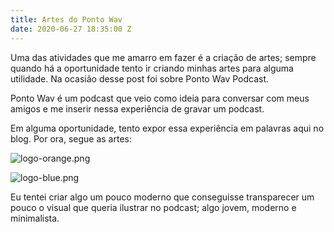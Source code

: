 ```yaml
---
title: Artes do Ponto Wav
date: 2020-06-27 18:35:00 Z
---
```


Uma das atividades que me amarro em fazer é a criação de artes; sempre quando há a oportunidade tento ir criando minhas artes para alguma utilidade. Na ocasião desse post foi sobre Ponto Wav Podcast.

Ponto Wav é um podcast que veio como ideia para conversar com meus amigos e me inserir nessa experiência de gravar um podcast.

Em alguma oportunidade, tento expor essa experiência em palavras aqui no blog. Por ora, segue as artes:

![logo-orange.png](/uploads/logo-orange.png)

![logo-blue.png](/uploads/logo-blue.png)

Eu tentei criar algo um pouco moderno que conseguisse transparecer um pouco o visual que queria ilustrar no podcast; algo jovem, moderno e minimalista.